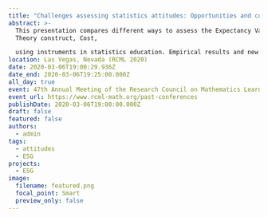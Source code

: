 ```yaml
---
title: "Challenges assessing statistics attitudes: Opportunities and costs"
abstract: >-
  This presentation compares different ways to assess the Expectancy Value
  Theory construct, Cost, 

  using instruments in statistics education. Empirical results and new directions are included. 
location: Las Vegas, Nevada (RCML 2020)
date: 2020-03-06T19:00:29.936Z
date_end: 2020-03-06T19:25:00.000Z
all_day: true
event: 47th Annual Meeting of the Research Council on Mathematics Learning
event_url: https://www.rcml-math.org/past-conferences
publishDate: 2020-03-06T19:00:00.000Z
draft: false
featured: false
authors:
  - admin
tags:
  - attitudes
  - ESG
projects:
  - ESG
image:
  filename: featured.png
  focal_point: Smart
  preview_only: false
---
```

